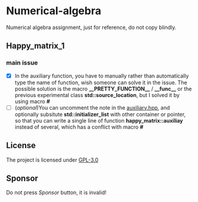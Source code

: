 # Numerical-algebra
Numerical algebra assignment, just for reference, do not copy blindly.
## Happy_matrix_1
### main issue  
- [x] In the auxiliary function, you have to manually rather than automatically type the name of function, wish someone can solve it in the issue. The possible solution is the macro **\_\_PRETTY_FUNCTION\_\_** / **\_\_func\_\_** or the previous experimental class **std::source_location**, but I solved it by using macro **#**
- [ ] (*optional*)You can uncomment the note in the [auxiliary.hpp](happy_matrix_1/include/auxiliary.hpp), and optionally subsitute **std::initializer_list** with other container or pointer, so that you can write a single line of function **happy_matrix::auxiliay** instead of several, which has a conflict with macro **#**
## License  
The project is licensed under [GPL-3.0](LICENSE)
## Sponsor
Do not press *Sponsor* button, it is invalid!